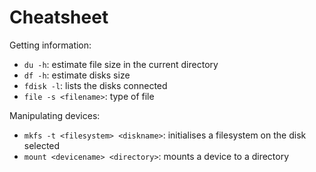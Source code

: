 # Cheatsheet

Getting information:
- `du -h`: estimate file size in the current directory
- `df -h`: estimate disks size
- `fdisk -l`: lists the disks connected 
- `file -s <filename>`: type of file

Manipulating devices:
- `mkfs -t <filesystem> <diskname>`: initialises a filesystem on the disk selected
- `mount <devicename> <directory>`: mounts a device to a directory
